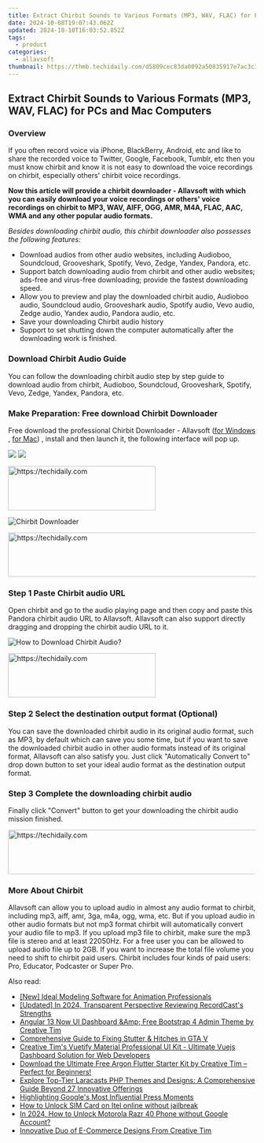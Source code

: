 ```yaml
---
title: Extract Chirbit Sounds to Various Formats (MP3, WAV, FLAC) for PCs and Mac Computers
date: 2024-10-08T19:07:43.062Z
updated: 2024-10-10T16:03:52.852Z
tags:
  - product
categories:
  - allavsoft
thumbnail: https://thmb.techidaily.com/d5809cec83da0092a50835917e7ac3c3a1061e52f8ccc6c9a1b115c4c6f0d9e6.jpg
---
```


## Extract Chirbit Sounds to Various Formats (MP3, WAV, FLAC) for PCs and Mac Computers

### Overview

If you often record voice via iPhone, BlackBerry, Android, etc and like to share the recorded voice to Twitter, Google, Facebook, Tumblr, etc then you must know chirbit and know it is not easy to download the voice recordings on chirbit, especially others' chirbit voice recordings.

**Now this article will provide a chirbit downloader - Allavsoft with which you can easily download your voice recordings or others' voice recordings on chirbit to MP3, WAV, AIFF, OGG, AMR, M4A, FLAC, AAC, WMA and any other popular audio formats.**

_Besides downloading chirbit audio, this chirbit downloader also possesses the following features:_

* Download audios from other audio websites, including Audioboo, Soundcloud, Grooveshark, Spotify, Vevo, Zedge, Yandex, Pandora, etc.
* Support batch downloading audio from chirbit and other audio websites; ads-free and virus-free downloading; provide the fastest downloading speed.
* Allow you to preview and play the downloaded chirbit audio, Audioboo audio, Soundcloud audio, Grooveshark audio, Spotify audio, Vevo audio, Zedge audio, Yandex audio, Pandora audio, etc.
* Save your downloading Chirbit audio history
* Support to set shutting down the computer automatically after the downloading work is finished.

### Download Chirbit Audio Guide

You can follow the downloading chirbit audio step by step guide to download audio from chirbit, Audioboo, Soundcloud, Grooveshark, Spotify, Vevo, Zedge, Yandex, Pandora, etc.

### Make Preparation: Free download Chirbit Downloader

Free download the professional Chirbit Downloader - Allavsoft ([for Windows](https://tools.techidaily.com/allavsoft/products/) , [for Mac](https://tools.techidaily.com/allavsoft/products/)) , install and then launch it, the following interface will pop up.

[![](https://www.allavsoft.com/how-to/../images/how-to/free-download-win.jpg)](https://tools.techidaily.com/allavsoft/products/) [![](https://www.allavsoft.com/how-to/../images/how-to/free-download-mac.jpg)](https://tools.techidaily.com/allavsoft/products/)

<!-- affiliate ads begin -->
<a href="https://aligracehair.sjv.io/c/5597632/1975816/19272" target="_top" id="1975816">
  <img src="//a.impactradius-go.com/display-ad/19272-1975816" border="0" alt="https://techidaily.com" width="300" height="90"/>
</a>
<img height="0" width="0" src="https://aligracehair.sjv.io/i/5597632/1975816/19272" style="position:absolute;visibility:hidden;" border="0" />
<!-- affiliate ads end -->

![Chirbit Downloader](https://www.allavsoft.com/how-to/../images/allavsoft/screen-shot-600.jpg)

<!-- affiliate ads begin -->
<a href="https://appsumo.8odi.net/c/5597632/2118312/7443" target="_top" id="2118312">
  <img src="//a.impactradius-go.com/display-ad/7443-2118312" border="0" alt="https://techidaily.com" width="728" height="90"/>
</a>
<img height="0" width="0" src="https://appsumo.8odi.net/i/5597632/2118312/7443" style="position:absolute;visibility:hidden;" border="0" />
<!-- affiliate ads end -->

### Step 1 Paste Chirbit audio URL

Open chirbit and go to the audio playing page and then copy and paste this Pandora chirbit audio URL to Allavsoft. Allavsoft can also support directly dragging and dropping the chirbit audio URL to it.

![How to Download Chirbit Audio?](https://www.allavsoft.com/how-to/../images/how-to/download-rtmp-video/download-rtmp-video.jpg)

<!-- affiliate ads begin -->
<a href="https://aligracehair.sjv.io/c/5597632/2115932/19272" target="_top" id="2115932">
  <img src="//a.impactradius-go.com/display-ad/19272-2115932" border="0" alt="https://techidaily.com" width="300" height="90"/>
</a>
<img height="0" width="0" src="https://aligracehair.sjv.io/i/5597632/2115932/19272" style="position:absolute;visibility:hidden;" border="0" />
<!-- affiliate ads end -->

### Step 2 Select the destination output format (Optional)

You can save the downloaded chirbit audio in its original audio format, such as MP3, by default which can save you some time, but if you want to save the downloaded chirbit audio in other audio formats instead of its original format, Allavsoft can also satisfy you. Just click "Automatically Convert to" drop down button to set your ideal audio format as the destination output format.

### Step 3 Complete the downloading chirbit audio

Finally click "Convert" button to get your downloading the chirbit audio mission finished.

<!-- affiliate ads begin -->
<a href="https://ephamedtechinc.pxf.io/c/5597632/2136617/26400" target="_top" id="2136617">
  <img src="//a.impactradius-go.com/display-ad/26400-2136617" border="0" alt="https://techidaily.com" width="728" height="90"/>
</a>
<img height="0" width="0" src="https://ephamedtechinc.pxf.io/i/5597632/2136617/26400" style="position:absolute;visibility:hidden;" border="0" />
<!-- affiliate ads end -->

### More About Chirbit

Allavsoft can allow you to upload audio in almost any audio format to chirbit, including mp3, aiff, amr, 3ga, m4a, ogg, wma, etc. But if you upload audio in other audio formats but not mp3 format chirbit will automatically convert your audio file to mp3\. If you upload mp3 file to chirbit, make sure the mp3 file is stereo and at least 22050Hz. For a free user you can be allowed to upload audio file up to 2GB. If you want to increase the total file volume you need to shift to chirbit paid users. Chirbit includes four kinds of paid users: Pro, Educator, Podcaster or Super Pro.

<ins class="adsbygoogle"
     style="display:block"
     data-ad-format="autorelaxed"
     data-ad-client="ca-pub-7571918770474297"
     data-ad-slot="1223367746"></ins>

<ins class="adsbygoogle"
     style="display:block"
     data-ad-client="ca-pub-7571918770474297"
     data-ad-slot="8358498916"
     data-ad-format="auto"
     data-full-width-responsive="true"></ins>

<span class="atpl-alsoreadstyle">Also read:</span>
<div><ul>
<li><a href="https://some-knowledge.techidaily.com/new-ideal-modeling-software-for-animation-professionals/"><u>[New] Ideal Modeling Software for Animation Professionals</u></a></li>
<li><a href="https://on-screen-recording.techidaily.com/updated-in-2024-transparent-perspective-reviewing-recordcasts-strengths/"><u>[Updated] In 2024, Transparent Perspective Reviewing RecordCast's Strengths</u></a></li>
<li><a href="https://win-alternatives.techidaily.com/angular-13-now-ui-dashboard-andamp-free-bootstrap-4-admin-theme-by-creative-tim/"><u>Angular 13 Now UI Dashboard &Amp; Free Bootstrap 4 Admin Theme by Creative Tim</u></a></li>
<li><a href="https://win-solutions.techidaily.com/comprehensive-guide-to-fixing-stutter-and-hitches-in-gta-v/"><u>Comprehensive Guide to Fixing Stutter & Hitches in GTA V</u></a></li>
<li><a href="https://win-alternatives.techidaily.com/creative-tims-vuetify-material-professional-ui-kit-ultimate-vuejs-dashboard-solution-for-web-developers/"><u>Creative Tim's Vuetify Material Professional UI Kit - Ultimate Vuejs Dashboard Solution for Web Developers</u></a></li>
<li><a href="https://win-alternatives.techidaily.com/download-the-ultimate-free-argon-flutter-starter-kit-by-creative-tim-perfect-for-beginners/"><u>Download the Ultimate Free Argon Flutter Starter Kit by Creative Tim – Perfect for Beginners!</u></a></li>
<li><a href="https://win-alternatives.techidaily.com/explore-top-tier-laracasts-php-themes-and-designs-a-comprehensive-guide-beyond-27-innovative-offerings/"><u>Explore Top-Tier Laracasts PHP Themes and Designs: A Comprehensive Guide Beyond 27 Innovative Offerings</u></a></li>
<li><a href="https://facebook.techidaily.com/highlighting-googles-most-influential-press-moments/"><u>Highlighting Google's Most Influential Press Moments</u></a></li>
<li><a href="https://sim-unlock.techidaily.com/how-to-unlock-sim-card-on-itel-online-without-jailbreak-by-drfone-android/"><u>How to Unlock SIM Card on Itel online without jailbreak</u></a></li>
<li><a href="https://android-unlock.techidaily.com/in-2024-how-to-unlock-motorola-razr-40-phone-without-google-account-by-drfone-android/"><u>In 2024, How to Unlock Motorola Razr 40 Phone without Google Account?</u></a></li>
<li><a href="https://win-alternatives.techidaily.com/innovative-duo-of-e-commerce-designs-from-creative-tim/"><u>Innovative Duo of E-Commerce Designs From Creative Tim</u></a></li>
</ul></div>

